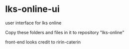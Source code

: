 # lks-online-ui
user interface for lks online

Copy these folders and files in it to repository "lks-online"


front-end looks credit to ririn-caterin
